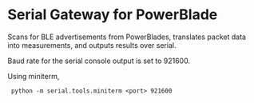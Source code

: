 Serial Gateway for PowerBlade
=============================

Scans for BLE advertisements from PowerBlades, translates packet data into
measurements, and outputs results over serial.

Baud rate for the serial console output is set to 921600. 

Using miniterm,

     python -m serial.tools.miniterm <port> 921600

